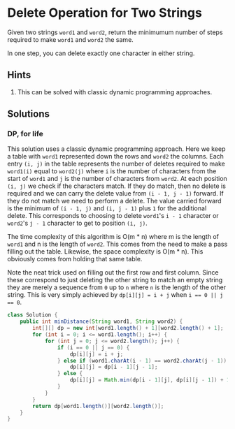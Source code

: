 # Delete Operation for Two Strings

Given two strings `word1` and `word2`, return the minimumum number of steps
required to make `word1` and `word2` the same.

In one step, you can delete exactly one character in either string.

## Hints

1. This can be solved with classic dynamic programming approaches.

## Solutions

### DP, for life

This solution uses a classic dynamic programming approach. Here we keep a
table with `word1` represented down the rows and `word2` the columns. Each
entry `(i, j)` in the table represents the number of deletes required to make
`word1(i)` equal to `word2(j)` where `i` is the number of characters from the
start of `word1` and `j` is the number of characters from `word2`. At each
position `(i, j)` we check if the characters match. If they do match, then no
delete is required and we can carry the delete value from `(i - 1, j - 1)`
forward. If they do not match we need to perform a delete. The value carried
forward is the minimum of `(i - 1, j)` and `(i, j - 1)` plus `1` for the
additional delete. This corresponds to choosing to delete `word1`'s `i - 1`
character or `word2`'s `j - 1` character to get to position `(i, j)`.

The time complexity of this algorithm is O(m * n) where m is the length of
`word1` and n is the length of `word2`. This comes from the need to make a
pass filling out the table. Likewise, the space complexity is O(m * n). This
obviously comes from holding that same table.

Note the neat trick used on filling out the first row and first column.
Since these correspond to just deleting the other string to match an empty
string they are merely a sequence from `0` up to `n` where `n` is the
length of the other string. This is very simply achieved by
`dp[i][j] = i + j` when `i == 0 || j == 0`.

```java
class Solution {
    public int minDistance(String word1, String word2) {
        int[][] dp = new int[word1.length() + 1][word2.length() + 1];
        for (int i = 0; i <= word1.length(); i++) {
            for (int j = 0; j <= word2.length(); j++) {
                if (i == 0 || j == 0) {
                    dp[i][j] = i + j;
                } else if (word1.charAt(i - 1) == word2.charAt(j - 1)) {
                    dp[i][j] = dp[i - 1][j - 1];
                } else {
                    dp[i][j] = Math.min(dp[i - 1][j], dp[i][j - 1]) + 1;
                }
            }
        }
        return dp[word1.length()][word2.length()];
    }
}
```
